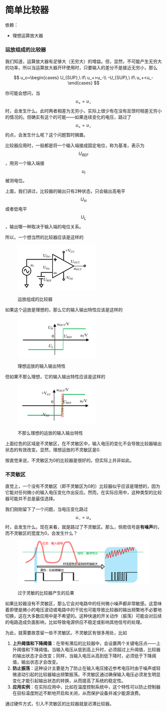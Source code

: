 # 简单比较器

依赖：

* 理想运算放大器

### 运放组成的比较器

我们知道，运算放大器有足够大（无穷大）的增益。但，显然，不可能产生无穷大的功率，所以当运算放大器开环使用时，只要输入的差分不是接近无穷小，那么

$$
u_o=\begin{cases} U_{SUP},\ if\ u_+>u_-\\ -U_{SUP},\ if\ u_+<u_- \end{cases}
$$

你可能会想问，当$$u_+=u_-$$时，会发生什么。此时两者相差为无穷小，实际上很少有在没有反馈时相差无穷小的情况的。但确实有这个的可能——如果连续变化的电压，路过了$$u_+=u_-$$的点，会发生什么呢？这个问题暂时搁置。

比较器应用时，一般都是将一个输入端接成固定电位，称为基准，表示为$$U_{REF}$$，用另一个输入端接$$u_I$$被测电位。

上面，我们讲过，比较器的输出只有2种状态，只会输出高电平$$U_H$$或者低电平$$U_L$$，输出哪一种取决于输入端的电位关系。

所以，一个想当然的比较器应该是这样的

<figure><img src="../../.gitbook/assets/image (6).png" alt=""><figcaption><p>运放组成的比较器</p></figcaption></figure>

如果这个运放是理想的，那么它的输入输出特性应该是这样的

<figure><img src="../../.gitbook/assets/image (8).png" alt=""><figcaption><p>理想运放的输入输出特性</p></figcaption></figure>

但如果不那么理想，它的输入输出特性应该是这样的

<figure><img src="../../.gitbook/assets/image (9).png" alt=""><figcaption><p>不那么理想的运放的输入输出特性</p></figcaption></figure>

上面红色的区域是不灵敏区，在不灵敏区中，输入电压的变化不会导致比较器输出状态的有效改变。显然，理想运放的不灵敏区是0.

按直觉来说，不灵敏区为0的比较器是很好的。但实际上并非如此。

### 不灵敏区

直觉上，一个没有不灵敏区（即不灵敏区为0的）比较器似乎应该是理想的，因为它能对任何微小的输入电压变化作出反应。然而，在实际应用中，这种类型的比较器可能并不总是最佳选择。

我们刚刚留下了一个问题，当电压变化路过$$u_-=u_+$$时，会发生什么。现在来看，就是路过了不灵敏区。那么，倘若信号是**有噪声**的，而不灵敏区的宽度为0，会发生什么？

<figure><img src="../../.gitbook/assets/image (24).png" alt=""><figcaption><p>过于灵敏的比较器产生的后果</p></figcaption></figure>

如果比较器没有不灵敏区，那么它会对电路中的任何微小噪声都非常敏感。这意味着即使是微小的电压波动或电路中的干扰也可能导致比较器的输出频繁地不必要地切换，这在大多数应用中是不希望的。这种快速的开关动作（振荡）可能会对后续的电路造成负面影响，比如导致电源供应不稳定或影响其他信号的处理。

为此，就需要故意留一些不灵敏区。不灵敏区有很多用处，比如

1. **上升阈值和下降阈值**：在带有滞后的比较器中，会设置两个关键电压点——上升阈值和下降阈值。当输入电压从低到高上升时，必须超过上升阈值，比较器的输出状态才会改变；同样，当输入电压从高到低下降时，必须低于下降阈值，输出状态才会改变。
2. **防止振荡**：这种设计主要是为了防止在输入电压接近参考电压时由于噪声或轻微波动引起的比较器输出频繁振荡。不灵敏区通过确保输入电压必须发生明显变化才能引起输出状态的转换，从而提高了系统的稳定性。
3. **应用实例**：在实际应用中，比如在温度控制系统中，这个特性可以防止控制器在目标温度附近不断地开启和关闭，从而保护设备并减少能源浪费。

通过硬件方式，引入不灵敏区的比较器就是迟滞比较器。
